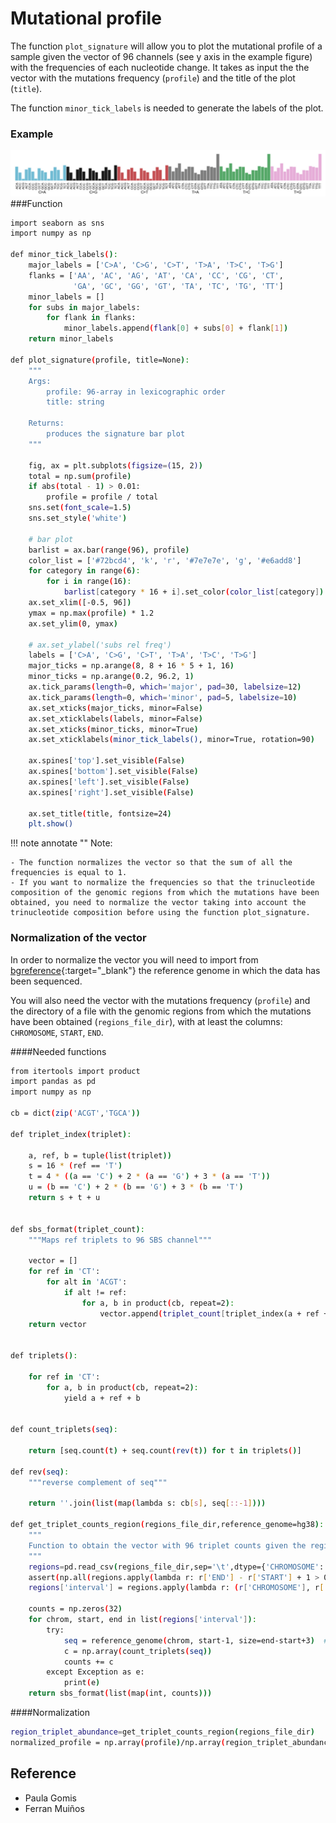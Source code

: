 # Mutational profile

The function `plot_signature`  will allow you to plot the mutational profile of a sample given the vector of 96 channels (see y axis in the example figure) with the frequencies of each nucleotide change. 
It takes as input the the vector with the mutations frequency  (`profile`) and the title of the plot (`title`).

The function `minor_tick_labels`  is needed to generate the labels of the plot.
### Example
![Plot mutational profile](../assets/images/plot_mutational_profile.png)
###Function 
```bash
import seaborn as sns
import numpy as np

def minor_tick_labels():
    major_labels = ['C>A', 'C>G', 'C>T', 'T>A', 'T>C', 'T>G']
    flanks = ['AA', 'AC', 'AG', 'AT', 'CA', 'CC', 'CG', 'CT',
              'GA', 'GC', 'GG', 'GT', 'TA', 'TC', 'TG', 'TT']
    minor_labels = []
    for subs in major_labels:
        for flank in flanks:
            minor_labels.append(flank[0] + subs[0] + flank[1])
    return minor_labels
    
def plot_signature(profile, title=None):
    """
    Args:
        profile: 96-array in lexicographic order
        title: string

    Returns:
        produces the signature bar plot
    """

    fig, ax = plt.subplots(figsize=(15, 2))
    total = np.sum(profile)
    if abs(total - 1) > 0.01:
        profile = profile / total
    sns.set(font_scale=1.5)
    sns.set_style('white')

    # bar plot
    barlist = ax.bar(range(96), profile)
    color_list = ['#72bcd4', 'k', 'r', '#7e7e7e', 'g', '#e6add8']
    for category in range(6):
        for i in range(16):
            barlist[category * 16 + i].set_color(color_list[category])
    ax.set_xlim([-0.5, 96])
    ymax = np.max(profile) * 1.2
    ax.set_ylim(0, ymax)

    # ax.set_ylabel('subs rel freq')
    labels = ['C>A', 'C>G', 'C>T', 'T>A', 'T>C', 'T>G']
    major_ticks = np.arange(8, 8 + 16 * 5 + 1, 16)
    minor_ticks = np.arange(0.2, 96.2, 1)
    ax.tick_params(length=0, which='major', pad=30, labelsize=12)
    ax.tick_params(length=0, which='minor', pad=5, labelsize=10)
    ax.set_xticks(major_ticks, minor=False)
    ax.set_xticklabels(labels, minor=False)
    ax.set_xticks(minor_ticks, minor=True)
    ax.set_xticklabels(minor_tick_labels(), minor=True, rotation=90)
    
    ax.spines['top'].set_visible(False)
    ax.spines['bottom'].set_visible(False)
    ax.spines['left'].set_visible(False)
    ax.spines['right'].set_visible(False)
    
    ax.set_title(title, fontsize=24)
    plt.show()
```


!!! note annotate ""
    Note: 
    
    - The function normalizes the vector so that the sum of all the frequencies is equal to 1.
    - If you want to normalize the frequencies so that the trinucleotide composition of the genomic regions from which the mutations have been obtained, you need to normalize the vector taking into account the trinucleotide composition before using the function plot_signature.

### Normalization of the vector      

In order to normalize the vector you will need to import from [bgreference](https://bbglab.github.io/bbgwiki/Tools/BBG-tools/BGreference/){:target="_blank"} the reference genome in which the data has been sequenced.

You will also need the vector with the mutations frequency (`profile`) and the directory of a file with the genomic regions from which the mutations have been obtained (`regions_file_dir`), with at least the columns: `CHROMOSOME`, `START`, `END`.



####Needed functions
```bash
from itertools import product
import pandas as pd
import numpy as np

cb = dict(zip('ACGT','TGCA'))

def triplet_index(triplet):

    a, ref, b = tuple(list(triplet))
    s = 16 * (ref == 'T')
    t = 4 * ((a == 'C') + 2 * (a == 'G') + 3 * (a == 'T'))
    u = (b == 'C') + 2 * (b == 'G') + 3 * (b == 'T')
    return s + t + u


def sbs_format(triplet_count):
    """Maps ref triplets to 96 SBS channel"""

    vector = []
    for ref in 'CT':
        for alt in 'ACGT':
            if alt != ref:
                for a, b in product(cb, repeat=2):
                    vector.append(triplet_count[triplet_index(a + ref + b)])
    return vector
    
    
def triplets():

    for ref in 'CT':
        for a, b in product(cb, repeat=2):
            yield a + ref + b


def count_triplets(seq):

    return [seq.count(t) + seq.count(rev(t)) for t in triplets()]
    
def rev(seq):
    """reverse complement of seq"""

    return ''.join(list(map(lambda s: cb[s], seq[::-1]))) 

def get_triplet_counts_region(regions_file_dir,reference_genome=hg38):
    """
    Function to obtain the vector with 96 triplet counts given the regions file.
    """
    regions=pd.read_csv(regions_file_dir,sep='\t',dtype={'CHROMOSOME':'string'})
    assert(np.all(regions.apply(lambda r: r['END'] - r['START'] + 1 > 0, axis=1)))
    regions['interval'] = regions.apply(lambda r: (r['CHROMOSOME'], r['START'], r['END']), axis=1)
        
    counts = np.zeros(32)
    for chrom, start, end in list(regions['interval']):
        try:
            seq = reference_genome(chrom, start-1, size=end-start+3)  # sequence +1 nt 5' and 3' flanking nucleotides
            c = np.array(count_triplets(seq))
            counts += c
        except Exception as e:
            print(e)
    return sbs_format(list(map(int, counts)))
```

####Normalization
```bash
region_triplet_abundance=get_triplet_counts_region(regions_file_dir)
normalized_profile = np.array(profile)/np.array(region_triplet_abundance)
```








     
## Reference
- Paula Gomis
- Ferran Muiños
